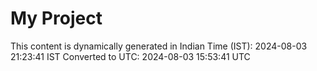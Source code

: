 # My Project

This content is dynamically generated in Indian Time (IST): 2024-08-03 21:23:41 IST
Converted to UTC: 2024-08-03 15:53:41 UTC
